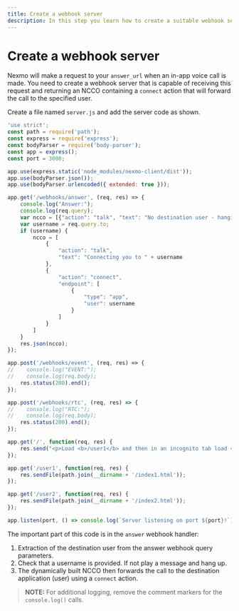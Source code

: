 ```yaml
---
title: Create a webhook server
description: In this step you learn how to create a suitable webhook server that supports an app-to-app call.
---
```


# Create a webhook server

Nexmo will make a request to your `answer_url` when an in-app voice call is made. You need to create a webhook server that is capable of receiving this request and returning an NCCO containing a `connect` action that will forward the call to the specified user.

Create a file named `server.js` and add the server code as shown.

``` javascript
'use strict';
const path = require('path');
const express = require('express');
const bodyParser = require('body-parser');
const app = express();
const port = 3000;

app.use(express.static('node_modules/nexmo-client/dist'));
app.use(bodyParser.json());
app.use(bodyParser.urlencoded({ extended: true }));

app.get('/webhooks/answer', (req, res) => {
    console.log("Answer:");
    console.log(req.query);
    var ncco = [{"action": "talk", "text": "No destination user - hanging up"}];
    var username = req.query.to;
    if (username) {
        ncco = [
            {
                "action": "talk",
                "text": "Connecting you to " + username
            },
            {
                "action": "connect",
                "endpoint": [
                    {
                        "type": "app",
                        "user": username
                    }
                ]
            }
        ]
    }
    res.json(ncco);
});

app.post('/webhooks/event', (req, res) => {
//    console.log("EVENT:");
//    console.log(req.body);
    res.status(200).end();
});

app.post('/webhooks/rtc', (req, res) => {
//    console.log("RTC:");
//    console.log(req.body);
    res.status(200).end();
});

app.get('/', function(req, res) {
    res.send("<p>Load <b>/user1</b> and then in an incognito tab load <b>/user2</b></p>");
});

app.get('/user1', function(req, res) {
    res.sendFile(path.join(__dirname + '/index1.html'));
});

app.get('/user2', function(req, res) {
    res.sendFile(path.join(__dirname + '/index2.html'));
});

app.listen(port, () => console.log(`Server listening on port ${port}!`));
```

The important part of this code is in the `answer` webhook handler:

1. Extraction of the destination user from the answer webhook query parameters.
2. Check that a username is provided. If not play a message and hang up.
3. The dynamically built NCCO then forwards the call to the destination application (user) using a `connect` action.

> **NOTE:** For additional logging, remove the comment markers for the `console.log()` calls.
